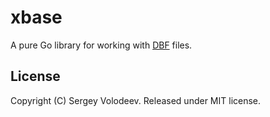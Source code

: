 # xbase
A pure Go library for working with [DBF](http://en.wikipedia.org/wiki/DBase#File_formats) files.

## License
Copyright (C) Sergey Volodeev. Released under MIT license.